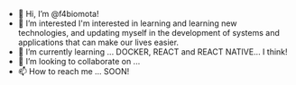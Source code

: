 - 👋 Hi, I’m @f4biomota!
- 👀 I’m interested I'm interested in learning and learning new technologies, 
     and updating myself in the development of systems and applications that 
     can make our lives easier.
- 🌱 I’m currently learning ... DOCKER, REACT and REACT NATIVE... I think!
- 💞️ I’m looking to collaborate on ...
- 📫 How to reach me ... SOON! 

<!---
f4biomota/f4biomota is a ✨ special ✨ repository because its `README.md` (this file) appears on your GitHub profile.
You can click the Preview link to take a look at your changes.
--->
